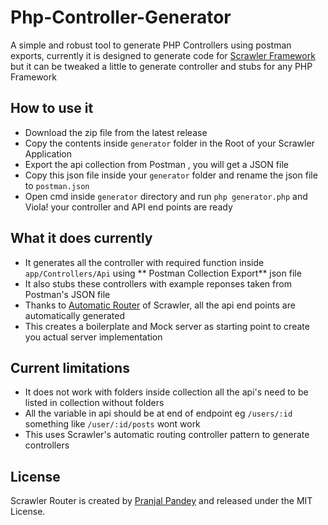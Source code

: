 # Php-Controller-Generator
 A simple and robust tool to generate PHP Controllers using postman exports, currently it is designed to generate code for [Scrawler Framework](https://github.com/scrawler-php/scrawler) but it can be tweaked a little to generate controller and stubs for any PHP Framework

## How to use it
- Download the zip file from the latest release
- Copy the contents inside `generator` folder in the Root of your Scrawler Application
- Export the api collection from Postman , you will get a JSON file
- Copy this json file inside your `generator` folder and rename the json file to `postman.json`
- Open cmd inside `generator` directory and run `php generator.php` and Viola! your controller and API end points are ready

## What it does currently
- It generates all the controller with required function inside `app/Controllers/Api` using ** Postman Collection Export** json file
- It also stubs these controllers with example reponses taken from Postman's JSON file
- Thanks to [Automatic Router](https://github.com/scrawler-php/router) of Scrawler, all the api end points are automatically generated
- This creates a boilerplate and Mock server as starting point to create you actual server implementation

## Current limitations
- It does not work with folders inside collection all the api's need to be listed in collection without folders
- All the variable in api should be at end of endpoint eg `/users/:id` something like `/user/:id/posts` wont work
- This uses Scrawler's automatic routing controller pattern to generate controllers


## License

Scrawler Router is created by [Pranjal Pandey](https://www.physcocode.com) and released under
the MIT License.
